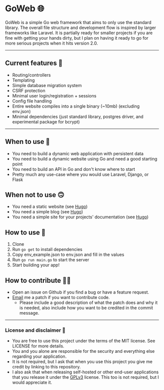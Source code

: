 # GoWeb 🌐

GoWeb is a simple Go web framework that aims to only use the standard library. The overall file structure and
development flow is inspired by larger frameworks like Laravel. It is partially ready for smaller projects if you are
fine with getting your hands dirty, but I plan on having it ready to go for more serious projects when it hits version
2.0.

<hr>

## Current features 🚀

- Routing/controllers
- Templating
- Simple database migration system
- CSRF protection
- Minimal user login/registration + sessions
- Config file handling
- Entire website compiles into a single binary (~10mb) (excluding env.json)
- Minimal dependencies (just standard library, postgres driver, and experimental package for bcrypt)

<hr>

## When to use 🙂

- You need to build a dynamic web application with persistent data
- You need to build a dynamic website using Go and need a good starting point
- You need to build an API in Go and don't know where to start
- Pretty much any use-case where you would use Laravel, Django, or Flask

## When not to use 🙃

- You need a static website (see [Hugo](https://gohugo.io/))
- You need a simple blog (see [Hugo](https://gohugo.io/))
- You need a simple site for your projects' documentation (see [Hugo](https://gohugo.io/))

## How to use 🤔

1. Clone
2. Run `go get` to install dependencies
3. Copy env_example.json to env.json and fill in the values
4. Run `go run main.go` to start the server
5. Start building your app!

## How to contribute 👨‍💻

- Open an issue on Github if you find a bug or have a feature request.
- [Email](mailto:contact@mpatterson.xyz) me a patch if you want to contribute code.
    - Please include a good description of what the patch does and why it is needed, also include how you want to be
      credited in the commit message.

<hr>

### License and disclaimer 😤

- You are free to use this project under the terms of the MIT license. See LICENSE for more details.
- You and you alone are responsible for the security and everything else regarding your application.
- It is not required, but I ask that when you use this project you give me credit by linking to this repository.
- I also ask that when releasing self-hosted or other end-user applications that you release it under
  the [GPLv3](https://www.gnu.org/licenses/gpl-3.0.html) license. This too is not required, but I would appreciate it.